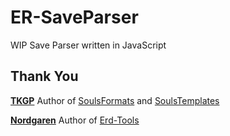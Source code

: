 # ER-SaveParser
WIP Save Parser written in JavaScript


## Thank You
**[TKGP](https://github.com/JKAnderson/)** Author of [SoulsFormats](https://github.com/JKAnderson/SoulsFormats) and [SoulsTemplates](https://github.com/JKAnderson/SoulsTemplates)

**[Nordgaren](https://github.com/Nordgaren/)** Author of [Erd-Tools](https://github.com/Nordgaren/Erd-Tools)
